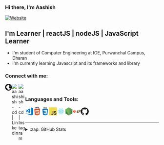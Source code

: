 ### Hi there, I'm Aashish

[![Website](https://img.shields.io/website?label=Project_cities_nepal&style=for-the-badge&url=http://react-citytour-nepal.netlify.app)](http://react-citytour-nepal.netlify.app)


## I'm Learner | reactJS | nodeJS | JavaScript Learner
- I'm student of Computer Engineering at IOE, Purwanchal Campus, Dharan
- I'm currently learning Javascript and its frameworks and library



### Connect with me:

[<img align="left" alt="aashish-cd" width="22px" src="https://raw.githubusercontent.com/iconic/open-iconic/master/svg/globe.svg" />][website]
[<img align="left" alt="aashish-cd | LinkedIn" width="22px" src="https://cdn.jsdelivr.net/npm/simple-icons@v3/icons/linkedin.svg" />][linkedin]
[<img align="left" alt="aashish-cd | Instagram" width="22px" src="https://cdn.jsdelivr.net/npm/simple-icons@v3/icons/instagram.svg" />][instagram]

<br />

### Languages and Tools:

<img align="left" alt="Visual Studio Code" width="26px" src="https://raw.githubusercontent.com/github/explore/80688e429a7d4ef2fca1e82350fe8e3517d3494d/topics/visual-studio-code/visual-studio-code.png" />
<img align="left" alt="HTML5" width="26px" src="https://raw.githubusercontent.com/github/explore/80688e429a7d4ef2fca1e82350fe8e3517d3494d/topics/html/html.png" />
<img align="left" alt="CSS3" width="26px" src="https://raw.githubusercontent.com/github/explore/80688e429a7d4ef2fca1e82350fe8e3517d3494d/topics/css/css.png" />
<img align="left" alt="JavaScript" width="26px" src="https://raw.githubusercontent.com/github/explore/80688e429a7d4ef2fca1e82350fe8e3517d3494d/topics/javascript/javascript.png" />
<img align="left" alt="React" width="26px" src="https://raw.githubusercontent.com/github/explore/80688e429a7d4ef2fca1e82350fe8e3517d3494d/topics/react/react.png" />

<img align="left" alt="Node.js" width="26px" src="https://raw.githubusercontent.com/github/explore/80688e429a7d4ef2fca1e82350fe8e3517d3494d/topics/nodejs/nodejs.png" />

<img align="left" alt="Git" width="26px" src="https://raw.githubusercontent.com/github/explore/80688e429a7d4ef2fca1e82350fe8e3517d3494d/topics/git/git.png" />
<img align="left" alt="GitHub" width="26px" src="https://raw.githubusercontent.com/github/explore/78df643247d429f6cc873026c0622819ad797942/topics/github/github.png" />

<br />
<br />



---




<details>
  <summary>:zap: GitHub Stats</summary>

  <img  alt="aashish-cd's GitHub Stats" src="https://github-readme-stats.vercel.app/api?username=aashish-cd&count_private=true&show_icons=true" />

</details>

[website]: http://react-citytour-nepal.netlify.app
[instagram]: https://instagram.com/bhattaashish00
[linkedin]: https://linkedin.com/in/bhattaashish00
